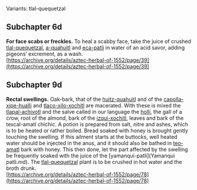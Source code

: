 Variants: tlal-quequetzal  

## Subchapter 6d  
**For face scabs or freckles.** To heal a scabby face, take the juice of crushed [tlal-quequetzal](Tlal-quequetzal.md), [a-quahuitl](A-quahuitl.md) and [eca-patli](Eca-patli.md) in water of an acid savor, adding pigeons’ excrement, as a wash.  
[https://archive.org/details/aztec-herbal-of-1552/page/39](https://archive.org/details/aztec-herbal-of-1552/page/39)  

## Subchapter 9d  
**Rectal swellings.** Oak-bark, that of the [huitz-quahuitl](Huitz-quahuitl.md) and of the [capolla-xipe-hualli](Capolla-xipehualli.md) and [tlaco-xilo-xochitl](Tlaco-xilo-xochitl.md) are macerated. With these is mixed the [tlapal-achiyotl](Tlapal-achiyotl.md) and the salve called in our language the [holli](Holli.md), the gall of a crow, root of the almond, bark of the [izqui-xochitl](Izqui-xochitl.md), leaves and bark of the texcal-amatl chichic. A potion is prepared from salt, nitre and ashes, which is to be heated or rather boiled. Bread soaked with honey is brought gently touching the swelling. If this ailment starts at the buttocks, well heated water should be injected in the anus, and it should also be bathed in [teo-amatl](Teo-amatl.md) bark with honey. This then done, let the part affected by the swelling be frequently soaked with the juice of the [yamanqui-patli](Yamanqui patli.md). The [tlal-quequetzal](Tlal-quequetzal.md) plant is to be crushed in hot water and the broth drunk.  
[https://archive.org/details/aztec-herbal-of-1552/page/78](https://archive.org/details/aztec-herbal-of-1552/page/78)  

